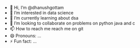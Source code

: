 - 👋 Hi, I’m @dhanushgottam
- 👀 I’m interested in data science
- 🌱 I’m currently learning about dsa
- 💞️ I’m looking to collaborate on problems on python java and c
- 📫 How to reach me reach me on git
- 😄 Pronouns: ...
- ⚡ Fun fact: ...

<!---
dhanushgottam/dhanushgottam is a ✨ special ✨ repository because its `README.md` (this file) appears on your GitHub profile.
You can click the Preview link to take a look at your changes.
--->
